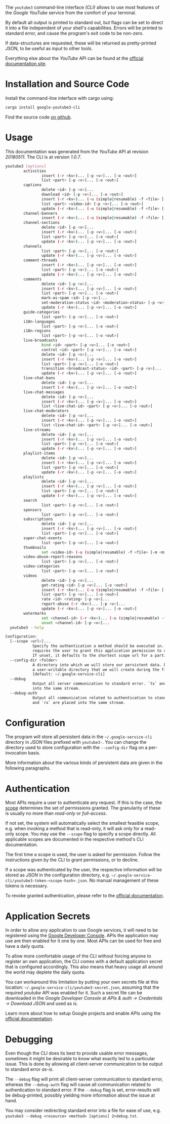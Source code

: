 <!---
DO NOT EDIT !
This file was generated automatically from 'src/mako/cli/README.md.mako'
DO NOT EDIT !
-->
The `youtube3` command-line interface *(CLI)* allows to use most features of the *Google YouTube* service from the comfort of your terminal.

By default all output is printed to standard out, but flags can be set to direct it into a file independent of your shell's
capabilities. Errors will be printed to standard error, and cause the program's exit code to be non-zero.

If data-structures are requested, these will be returned as pretty-printed JSON, to be useful as input to other tools.

Everything else about the *YouTube* API can be found at the
[official documentation site](https://developers.google.com/youtube/v3).

# Installation and Source Code

Install the command-line interface with cargo using:

```bash
cargo install google-youtube3-cli
```

Find the source code [on github](https://github.com/Byron/google-apis-rs/tree/master/gen/youtube3-cli).

# Usage

This documentation was generated from the *YouTube* API at revision *20180511*. The CLI is at version *1.0.7*.

```bash
youtube3 [options]
        activities
                insert (-r <kv>)... [-p <v>]... [-o <out>]
                list <part> [-p <v>]... [-o <out>]
        captions
                delete <id> [-p <v>]...
                download <id> [-p <v>]... [-o <out>]
                insert (-r <kv>)... (-u (simple|resumable) -f <file> [-m <mime>]) [-p <v>]... [-o <out>]
                list <part> <video-id> [-p <v>]... [-o <out>]
                update (-r <kv>)... (-u (simple|resumable) -f <file> [-m <mime>]) [-p <v>]... [-o <out>]
        channel-banners
                insert (-r <kv>)... (-u (simple|resumable) -f <file> [-m <mime>]) [-p <v>]... [-o <out>]
        channel-sections
                delete <id> [-p <v>]...
                insert (-r <kv>)... [-p <v>]... [-o <out>]
                list <part> [-p <v>]... [-o <out>]
                update (-r <kv>)... [-p <v>]... [-o <out>]
        channels
                list <part> [-p <v>]... [-o <out>]
                update (-r <kv>)... [-p <v>]... [-o <out>]
        comment-threads
                insert (-r <kv>)... [-p <v>]... [-o <out>]
                list <part> [-p <v>]... [-o <out>]
                update (-r <kv>)... [-p <v>]... [-o <out>]
        comments
                delete <id> [-p <v>]...
                insert (-r <kv>)... [-p <v>]... [-o <out>]
                list <part> [-p <v>]... [-o <out>]
                mark-as-spam <id> [-p <v>]...
                set-moderation-status <id> <moderation-status> [-p <v>]...
                update (-r <kv>)... [-p <v>]... [-o <out>]
        guide-categories
                list <part> [-p <v>]... [-o <out>]
        i18n-languages
                list <part> [-p <v>]... [-o <out>]
        i18n-regions
                list <part> [-p <v>]... [-o <out>]
        live-broadcasts
                bind <id> <part> [-p <v>]... [-o <out>]
                control <id> <part> [-p <v>]... [-o <out>]
                delete <id> [-p <v>]...
                insert (-r <kv>)... [-p <v>]... [-o <out>]
                list <part> [-p <v>]... [-o <out>]
                transition <broadcast-status> <id> <part> [-p <v>]... [-o <out>]
                update (-r <kv>)... [-p <v>]... [-o <out>]
        live-chat-bans
                delete <id> [-p <v>]...
                insert (-r <kv>)... [-p <v>]... [-o <out>]
        live-chat-messages
                delete <id> [-p <v>]...
                insert (-r <kv>)... [-p <v>]... [-o <out>]
                list <live-chat-id> <part> [-p <v>]... [-o <out>]
        live-chat-moderators
                delete <id> [-p <v>]...
                insert (-r <kv>)... [-p <v>]... [-o <out>]
                list <live-chat-id> <part> [-p <v>]... [-o <out>]
        live-streams
                delete <id> [-p <v>]...
                insert (-r <kv>)... [-p <v>]... [-o <out>]
                list <part> [-p <v>]... [-o <out>]
                update (-r <kv>)... [-p <v>]... [-o <out>]
        playlist-items
                delete <id> [-p <v>]...
                insert (-r <kv>)... [-p <v>]... [-o <out>]
                list <part> [-p <v>]... [-o <out>]
                update (-r <kv>)... [-p <v>]... [-o <out>]
        playlists
                delete <id> [-p <v>]...
                insert (-r <kv>)... [-p <v>]... [-o <out>]
                list <part> [-p <v>]... [-o <out>]
                update (-r <kv>)... [-p <v>]... [-o <out>]
        search
                list <part> [-p <v>]... [-o <out>]
        sponsors
                list <part> [-p <v>]... [-o <out>]
        subscriptions
                delete <id> [-p <v>]...
                insert (-r <kv>)... [-p <v>]... [-o <out>]
                list <part> [-p <v>]... [-o <out>]
        super-chat-events
                list <part> [-p <v>]... [-o <out>]
        thumbnails
                set <video-id> (-u (simple|resumable) -f <file> [-m <mime>]) [-p <v>]... [-o <out>]
        video-abuse-report-reasons
                list <part> [-p <v>]... [-o <out>]
        video-categories
                list <part> [-p <v>]... [-o <out>]
        videos
                delete <id> [-p <v>]...
                get-rating <id> [-p <v>]... [-o <out>]
                insert (-r <kv>)... (-u (simple|resumable) -f <file> [-m <mime>]) [-p <v>]... [-o <out>]
                list <part> [-p <v>]... [-o <out>]
                rate <id> <rating> [-p <v>]...
                report-abuse (-r <kv>)... [-p <v>]...
                update (-r <kv>)... [-p <v>]... [-o <out>]
        watermarks
                set <channel-id> (-r <kv>)... (-u (simple|resumable) -f <file> [-m <mime>]) [-p <v>]...
                unset <channel-id> [-p <v>]...
  youtube3 --help

Configuration:
  [--scope <url>]...
            Specify the authentication a method should be executed in. Each scope
            requires the user to grant this application permission to use it.
            If unset, it defaults to the shortest scope url for a particular method.
  --config-dir <folder>
            A directory into which we will store our persistent data. Defaults to
            a user-writable directory that we will create during the first invocation.
            [default: ~/.google-service-cli]
  --debug
            Output all server communication to standard error. `tx` and `rx` are placed
            into the same stream.
  --debug-auth
            Output all communication related to authentication to standard error. `tx`
            and `rx` are placed into the same stream.

```

# Configuration

The program will store all persistent data in the `~/.google-service-cli` directory in *JSON* files prefixed with `youtube3-`.  You can change the directory used to store configuration with the `--config-dir` flag on a per-invocation basis.

More information about the various kinds of persistent data are given in the following paragraphs.

# Authentication

Most APIs require a user to authenticate any request. If this is the case, the [scope][scopes] determines the 
set of permissions granted. The granularity of these is usually no more than *read-only* or *full-access*.

If not set, the system will automatically select the smallest feasible scope, e.g. when invoking a
method that is read-only, it will ask only for a read-only scope. 
You may use the `--scope` flag to specify a scope directly. 
All applicable scopes are documented in the respective method's CLI documentation.

The first time a scope is used, the user is asked for permission. Follow the instructions given 
by the CLI to grant permissions, or to decline.

If a scope was authenticated by the user, the respective information will be stored as *JSON* in the configuration
directory, e.g. `~/.google-service-cli/youtube3-token-<scope-hash>.json`. No manual management of these tokens
is necessary.

To revoke granted authentication, please refer to the [official documentation][revoke-access].

# Application Secrets

In order to allow any application to use Google services, it will need to be registered using the 
[Google Developer Console][google-dev-console]. APIs the application may use are then enabled for it
one by one. Most APIs can be used for free and have a daily quota.

To allow more comfortable usage of the CLI without forcing anyone to register an own application, the CLI
comes with a default application secret that is configured accordingly. This also means that heavy usage
all around the world may deplete the daily quota.

You can workaround this limitation by putting your own secrets file at this location: 
`~/.google-service-cli/youtube3-secret.json`, assuming that the required *youtube* API 
was enabled for it. Such a secret file can be downloaded in the *Google Developer Console* at 
*APIs & auth -> Credentials -> Download JSON* and used as is.

Learn more about how to setup Google projects and enable APIs using the [official documentation][google-project-new].


# Debugging

Even though the CLI does its best to provide usable error messages, sometimes it might be desirable to know
what exactly led to a particular issue. This is done by allowing all client-server communication to be 
output to standard error *as-is*.

The `--debug` flag will print all client-server communication to standard error, whereas the `--debug-auth` flag
will cause all communication related to authentication to standard error.
If the `--debug` flag is set, error-results will be debug-printed, possibly yielding more information about the 
issue at hand.

You may consider redirecting standard error into a file for ease of use, e.g. `youtube3 --debug <resource> <method> [options] 2>debug.txt`.


[scopes]: https://developers.google.com/+/api/oauth#scopes
[revoke-access]: http://webapps.stackexchange.com/a/30849
[google-dev-console]: https://console.developers.google.com/
[google-project-new]: https://developers.google.com/console/help/new/